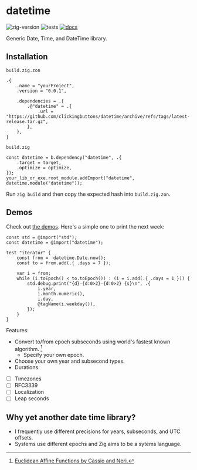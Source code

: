 # datetime

![zig-version](https://img.shields.io/badge/dynamic/yaml?url=https%3A%2F%2Fraw.githubusercontent.com%2Fclickingbuttons%2Fdatetime%2Fmaster%2F.github%2Fworkflows%2Ftest.yml&query=%24.jobs.test.steps%5B1%5D.with.version&label=zig-version)
![tests](https://github.com/clickingbuttons/datetime/actions/workflows/test.yml/badge.svg)
[![docs](https://github.com/clickingbuttons/datetime/actions/workflows/publish_docs.yml/badge.svg)](https://clickingbuttons.github.io/datetime)

Generic Date, Time, and DateTime library.

## Installation
`build.zig.zon`
```zig
.{
    .name = "yourProject",
    .version = "0.0.1",

    .dependencies = .{
        .@"datetime" = .{
            .url = "https://github.com/clickingbuttons/datetime/archive/refs/tags/latest-release.tar.gz",
        },
    },
}
```

`build.zig`
```zig
const datetime = b.dependency("datetime", .{
    .target = target,
    .optimize = optimize,
});
your_lib_or_exe.root_module.addImport("datetime", datetime.module("datetime"));
```

Run `zig build` and then copy the expected hash into `build.zig.zon`.

## Demos

Check out [the demos](./demos.zig). Here's a simple one to print the next week:
```zig
const std = @import("std");
const datetime = @import("datetime");

test "iterator" {
    const from =  datetime.Date.now();
    const to = from.add(.{ .days = 7 });

    var i = from;
    while (i.toEpoch() < to.toEpoch()) : (i = i.add(.{ .days = 1 })) {
        std.debug.print("{d}-{d:0>2}-{d:0>2} {s}\n", .{
            i.year,
            i.month.numeric(),
            i.day,
            @tagName(i.weekday()),
        });
    }
}
```

Features:
- Convert to/from epoch subseconds using world's fastest known algorithm. [^1]
    - Specify your own epoch.
- Choose your own year and subsecond types.
- Durations.
- [ ] Timezones
- [ ] RFC3339
- [ ] Localization
- [ ] Leap seconds

## Why yet another date time library?
- I frequently use different precisions for years, subseconds, and UTC offsets.
- Systems use different epochs and Zig aims to be a sytems language.

[^1]: [Euclidean Affine Functions by Cassio and Neri.](https://arxiv.org/pdf/2102.06959)
